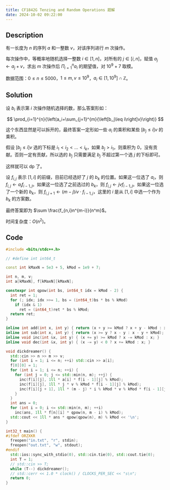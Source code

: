 ```yaml
---
title: CF1842G Tenzing and Random Operations 题解
date: 2024-10-02 09:22:00
---
```


## Description

有一长度为 $n$ 的序列 $a$ 和一整数 $v$，对该序列进行 $m$ 次操作。

每次操作中，等概率地随机选择一整数 $i \in [1, n]$，对所有的 $j \in [i, n]$，赋值 $a_j \gets a_j+v$，求出 $m$ 次操作后 $\Pi_{i=1}^n a_i$ 的期望值，对 $10^9+7$ 取模。

数据范围：$0\leq n \leq 5000$，$1 \leq m, v \leq10^9$，$a_i \in [1, 10^9] \cap \mathbb{Z}$。

## Solution

设 $b_i$ 表示第 $i$ 次操作随机选择的数，那么答案形如：

$$
\prod_{i=1}^{n}{\left(a_i+\sum_{j=1}^{m}{\left[b_j\leq i\right]v}\right)}
$$

这个东西显然是可以拆开的，最终答案一定形如一些 $a_i$ 的乘积和某些 $[b_j\leq i]v$ 的乘积。

假设 $[b_j\leq i]v$ 选的下标是 $i_1<i_2<\ldots<i_k$，如果 $b_j>i_1$，则乘积为 $0$，没有贡献。否则一定有贡献，所以选的 $b_j$ 只需要满足 $b_j$ 不超过第一个选 $j$ 的下标即可。

这样就可以 dp 了。

设 $f_{i,j}$ 表示 $[1,i]$ 的前缀，目前已经选好了 $j$ 的 $b_k$ 的位置。如果这一位选了 $a_i$，则 $f_{i,j}\leftarrow a_if_{i-1,j}$。如果这一位选了之前选过的 $b_k$，则 $f_{i,j}\leftarrow jvf_{i-1,j}$。如果这一位选了一个新的 $b_k$，则 $f_{i,j+1}\leftarrow (m-j)iv\cdot f_{i-1,j}$，这里的 $i$ 是从 $[1,i]$ 中选一个作为 $b_k$ 的方案数。

最终答案即为 $\sum \frac{f_{n,i}n^{m-i}}{n^m}$。

时间复杂度：$O(n^2)$。

## Code

```cpp
#include <bits/stdc++.h>

// #define int int64_t

const int kMaxN = 5e3 + 5, kMod = 1e9 + 7;

int n, m, v;
int a[kMaxN], f[kMaxN][kMaxN];

constexpr int qpow(int bs, int64_t idx = kMod - 2) {
  int ret = 1;
  for (; idx; idx >>= 1, bs = (int64_t)bs * bs % kMod)
    if (idx & 1)
      ret = (int64_t)ret * bs % kMod;
  return ret;
}

inline int add(int x, int y) { return (x + y >= kMod ? x + y - kMod : x + y); }
inline int sub(int x, int y) { return (x >= y ? x - y : x - y + kMod); }
inline void inc(int &x, int y) { (x += y) >= kMod ? x -= kMod : x; }
inline void dec(int &x, int y) { (x -= y) < 0 ? x += kMod : x; }

void dickdreamer() {
  std::cin >> n >> m >> v;
  for (int i = 1; i <= n; ++i) std::cin >> a[i];
  f[0][0] = 1;
  for (int i = 1; i <= n; ++i) {
    for (int j = 0; j <= std::min(n, m); ++j) {
      inc(f[i][j], 1ll * a[i] * f[i - 1][j] % kMod);
      inc(f[i][j], 1ll * j * v % kMod * f[i - 1][j] % kMod);
      inc(f[i][j + 1], 1ll * (m - j) * i % kMod * v % kMod * f[i - 1][j] % kMod);
    }
  }
  int ans = 0;
  for (int i = 0; i <= std::min(n, m); ++i)
    inc(ans, 1ll * f[n][i] * qpow(n, m - i) % kMod);
  std::cout << 1ll * ans * qpow(qpow(n), m) % kMod << '\n';
}

int32_t main() {
#ifdef ORZXKR
  freopen("in.txt", "r", stdin);
  freopen("out.txt", "w", stdout);
#endif
  std::ios::sync_with_stdio(0), std::cin.tie(0), std::cout.tie(0);
  int T = 1;
  // std::cin >> T;
  while (T--) dickdreamer();
  // std::cerr << 1.0 * clock() / CLOCKS_PER_SEC << "s\n";
  return 0;
}
```